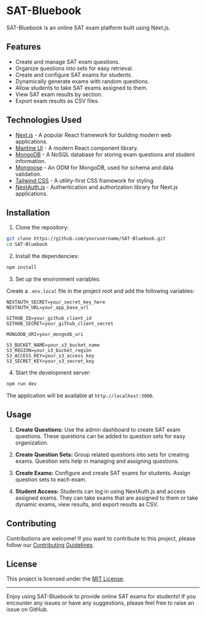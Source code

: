 # SAT-Bluebook

SAT-Bluebook is an online SAT exam platform built using Next.js.

## Features

- Create and manage SAT exam questions.
- Organize questions into sets for easy retrieval.
- Create and configure SAT exams for students.
- Dynamically generate exams with random questions.
- Allow students to take SAT exams assigned to them.
- View SAT exam results by section.
- Export exam results as CSV files.

## Technologies Used

- [Next.js](https://nextjs.org/) - A popular React framework for building modern web applications.
- [Mantine UI](https://mantine.dev/) - A modern React component library.
- [MongoDB](https://www.mongodb.com/) - A NoSQL database for storing exam questions and student information.
- [Mongoose](https://mongoosejs.com/) - An ODM for MongoDB, used for schema and data validation.
- [Tailwind CSS](https://tailwindcss.com/) - A utility-first CSS framework for styling.
- [NextAuth.js](https://next-auth.js.org/) - Authentication and authorization library for Next.js applications.

## Installation

1. Clone the repository:

```bash
git clone https://github.com/yourusername/SAT-Bluebook.git
cd SAT-Bluebook
```

2. Install the dependencies:

```bash
npm install
```

3. Set up the environment variables:

Create a `.env.local` file in the project root and add the following variables:

```plaintext
NEXTAUTH_SECRET=your_secret_key_here
NEXTAUTH_URL=your_app_base_url

GITHUB_ID=your_github_client_id
GITHUB_SECRET=your_github_client_secret

MONGODB_URI=your_mongodb_uri

S3_BUCKET_NAME=your_s3_bucket_name
S3_REGION=your_s3_bucket_region
S3_ACCESS_KEY=your_s3_access_key
S3_SECRET_KEY=your_s3_secret_key
```

4. Start the development server:

```bash
npm run dev
```

The application will be available at `http://localhost:3000`.

## Usage

1. **Create Questions:** Use the admin dashboard to create SAT exam questions. These questions can be added to question sets for easy organization.

2. **Create Question Sets:** Group related questions into sets for creating exams. Question sets help in managing and assigning questions.

3. **Create Exams:** Configure and create SAT exams for students. Assign question sets to each exam.

4. **Student Access:** Students can log in using NextAuth.js and access assigned exams. They can take exams that are assigned to them or take dynamic exams, view results, and export results as CSV.

## Contributing

Contributions are welcome! If you want to contribute to this project, please follow our [Contributing Guidelines](CONTRIBUTING.md).

## License

This project is licensed under the [MIT License](LICENSE).

---

Enjoy using SAT-Bluebook to provide online SAT exams for students! If you encounter any issues or have any suggestions, please feel free to raise an issue on GitHub.
